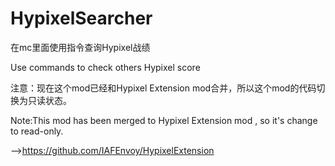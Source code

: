 # HypixelSearcher
在mc里面使用指令查询Hypixel战绩

Use commands to check others Hypixel score

注意：现在这个mod已经和Hypixel Extension mod合并，所以这个mod的代码切换为只读状态。

Note:This mod has been merged to Hypixel Extension mod , so it's change to read-only.

-->https://github.com/IAFEnvoy/HypixelExtension
